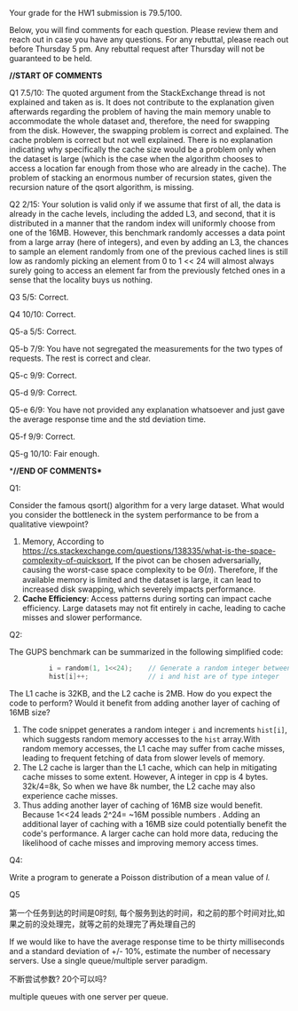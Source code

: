 



Your grade for the HW1 submission is 79.5/100.



Below, you will find comments for each question. Please review them and reach out in case you have any questions. For any rebuttal, please reach out before Thursday 5 pm. Any rebuttal request after Thursday will not be guaranteed to be held.



**//START OF COMMENTS**

Q1 7.5/10: The quoted argument from the StackExchange thread is not explained and taken as is. It does not contribute to the explanation given afterwards regarding the problem of having the main memory unable to accommodate the whole dataset and, therefore, the need for swapping from the disk. However, the swapping problem is correct and explained. The cache problem is correct but not well explained. There is no explanation indicating why specifically the cache size would be a problem only when the dataset is large (which is the case when the algorithm chooses to access a location far enough from those who are already in the cache). The problem of stacking an enormous number of recursion states, given the recursion nature of the qsort algorithm, is missing.



Q2 2/15: Your solution is valid only if we assume that first of all, the data is already in the cache levels, including the added L3, and second, that it is distributed in a manner that the random index will uniformly choose from one of the 16MB. However, this benchmark randomly accesses a data point from a large array (here of integers), and even by adding an L3, the chances to sample an element randomly from one of the previous cached lines is still low as randomly picking an element from 0 to 1 << 24 will almost always surely going to access an element far from the previously fetched ones in a sense that the locality buys us nothing.



Q3 5/5: Correct.



Q4 10/10: Correct.



Q5-a 5/5: Correct.



Q5-b 7/9: You have not segregated the measurements for the two types of requests. The rest is correct and clear.



Q5-c 9/9: Correct.



Q5-d 9/9: Correct.



Q5-e 6/9: You have not provided any explanation whatsoever and just gave the average response time and the std deviation time.



Q5-f 9/9: Correct.



Q5-g 10/10: Fair enough.

***//END OF COMMENTS\***



Q1:

Consider the famous qsort() algorithm for a very large dataset. What would you consider the bottleneck in the system performance to be from a qualitative viewpoint?

1. Memory, According to https://cs.stackexchange.com/questions/138335/what-is-the-space-complexity-of-quicksort,  If the pivot can be chosen adversarially, causing the worst-case space complexity to be Θ(𝑛).  Therefore, If the available memory is limited and the dataset is large, it can lead to increased disk swapping, which severely impacts performance.
2. **Cache Efficiency**: Access patterns during sorting can impact cache efficiency. Large datasets may not fit entirely in cache, leading to cache misses and slower performance.

Q2: 

The GUPS benchmark can be summarized in the following simplified code:

```cpp
          i = random(1, 1<<24);    // Generate a random integer between 0 and 1<<24
          hist[i]++;               // i and hist are of type integer
```

The L1 cache is 32KB, and the L2 cache is 2MB. How do you expect the code to perform? Would it benefit from adding another layer of caching of 16MB size?

1. The code snippet generates a random integer `i` and increments `hist[i]`, which suggests random memory accesses to the `hist` array.With random memory accesses, the L1 cache may suffer from cache misses, leading to frequent fetching of data from slower levels of memory.
2. The L2 cache is larger than the L1 cache, which can help in mitigating cache misses to some extent. However,  A integer in cpp is 4 bytes.  32k/4=8k, So when we have 8k number,  the L2 cache may also experience cache misses.
3. Thus adding another layer of caching of 16MB size would benefit. Because 1<<24 leads 2^24= ~16M possible numbers . Adding an additional layer of caching with a 16MB size could potentially benefit the code's performance. A larger cache can hold more data, reducing the likelihood of cache misses and improving memory access times.



Q4:

Write a program to generate a Poisson distribution of a mean value of *l.*





Q5

第一个任务到达的时间是0时刻, 每个服务到达的时间，和之前的那个时间对比,如果之前的没处理完，就等之前的处理完了再处理自己的





If we would like to have the average response time to be thirty milliseconds and a standard deviation of +/- 10%, estimate the number of necessary servers. Use a single queue/multiple server paradigm.

不断尝试参数? 20个可以吗? 





multiple queues with one server per queue. 
